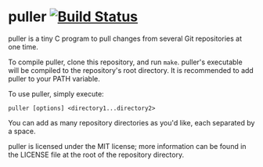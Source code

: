 # puller [![Build Status](https://travis-ci.org/jackdalton/puller.svg)](https://travis-ci.org/jackdalton/puller)

puller is a tiny C program to pull changes from several Git repositories at one time.

To compile puller, clone this repository, and run `make`. puller's executable will be compiled to the repository's root directory. It is recommended to add puller to your PATH variable.

To use puller, simply execute:

```shell
puller [options] <directory1...directory2>
```

You can add as many repository directories as you'd like, each separated by a space.

puller is licensed under the MIT license; more information can be found in the LICENSE file at the root of the repository directory.

